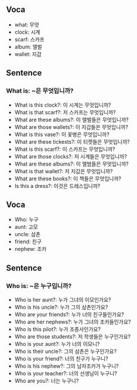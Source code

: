 ## Voca
- what: 무엇
- clock: 시계
- scarf: 스카프
- album: 앨벌
- wallet: 지갑

## Sentence
### What is: ~은 무엇입니까?
- What is this clock?: 이 시계는 무엇입니까?
- What is that scarf?: 저 스카프는 무엇입니까?
- What are these albums?: 이 앨벌들은 무엇입니까?
- What are those wallets?: 이 지갑들은 무엇입니까?
- What is this vase?: 이 꽃병은 무엇입니까?
- What are these tickests?: 이 티켓들은 무엇입니까?
- What is this scarf?: 이 스카프는 무엇입니까?
- What are those clocks?: 저 시계들은 무엇입니까?
- What are these albums?: 이 앨범들은 무엇입니까?
- What is that wallet?: 저 지갑은 무엇입니까?
- What are these books?: 이 책들은 무엇입니까?
- Is this a dress?: 이것은 드레스입니까?

## Voca
- Who: 누구
- aunt: 고모
- uncle: 삼촌
- friend: 친구
- nephew: 조카

## Sentence
### Who is: ~은 누구입니까?
- Who is her aunt?: 누가 그녀의 이모인가요?
- Who is his uncle?: 누가 그의 삼촌인가요?
- Who are your friends?: 누가 너의 친구들인가요?
- Who are her nephews?: 누가 그녀의 조카들인가요?
- Who is this pilot?: 누가 조종사인가요?
- Who are those students?: 저 학생들은 누구인가요?
- Who is your aunt?: 누가 너의 이모니?
- Who is their uncle?: 그의 삼촌은 누구인가요?
- Who is your friend?: 너의 친구가 누구니?
- Who is his nephew?: 그의 남자조카가 누구니?
- Who is your teacher?: 너의 선생님이 누구니?
- Who are you?: 너는 누구니?